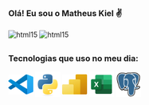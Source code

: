 ### Olá! Eu sou o Matheus Kiel ✌
<div style="Display: inline_block">
    <img align="center" alt="html15" src="https://github-readme-stats.vercel.app/api?username=matheuskiel&show_icons=true&theme=tokyonight&count_private=true">
    <img align="center" alt="html15" src="https://github-readme-stats.vercel.app/api/top-langs/?count_private=true&username=matheuskiel&theme=tokyonight">
</div>

##

### Tecnologias que uso no meu dia:
<div style="Display: inline_block">
    <img align="center" alt="kiel-powerBI" height="40" width="50" src="./icons/vscode-original.svg">
    <img align="center" alt="kiel-powerBI" height="50" width="50" src="./icons/python-original.svg">
    <img align="center" alt="kiel-powerBI" height="40" width="50" src="./icons/Power-BI.svg">
    <img align="center" alt="kiel-powerBI" height="50" width="50" src="./icons/excel-icon.svg">
    <img align="center" alt="kiel-powerBI" height="50" width="50" src="./icons/postgresql-original.svg">
    
</div>

##
